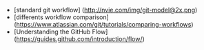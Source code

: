 - [standard git workflow] (http://nvie.com/img/git-model@2x.png)
- [differents workflow comparison] (https://www.atlassian.com/git/tutorials/comparing-workflows)
- [Understanding the GitHub Flow] (https://guides.github.com/introduction/flow/)
